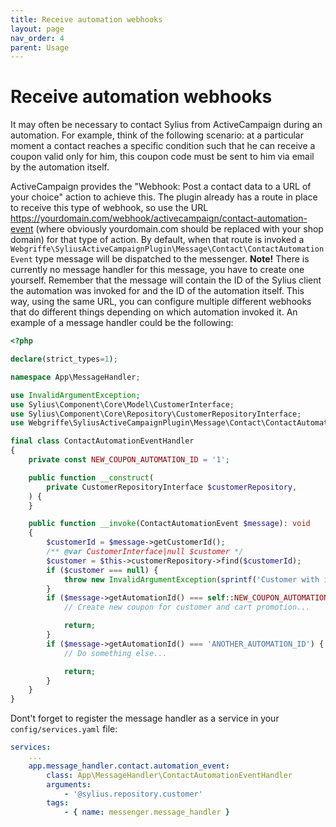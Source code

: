 ```yaml
---
title: Receive automation webhooks
layout: page
nav_order: 4
parent: Usage
---
```


# Receive automation webhooks

It may often be necessary to contact Sylius from ActiveCampaign during an automation.
For example, think of the following scenario: at a particular moment a contact reaches a specific condition such that he
can receive a coupon valid only for him, this coupon code must be sent to him via email by the automation itself.

ActiveCampaign provides the "Webhook: Post a contact data to a URL of your choice" action to achieve this. The plugin
already has a route in place to receive this type of webhook, so use the
URL https://yourdomain.com/webhook/activecampaign/contact-automation-event (where obviously yourdomain.com should be
replaced with your shop domain) for that type of action. By default, when
that route is invoked a `Webgriffe\SyliusActiveCampaignPlugin\Message\Contact\ContactAutomationEvent` type message will
be dispatched to the messenger.
**Note!** There is currently no message handler for this message, you have to create one yourself. Remember that the
message will contain the ID of the Sylius client the automation was invoked for and the ID of the automation itself.
This way, using the same URL, you can configure multiple different webhooks that do different things depending on which 
automation invoked it. An example of a message handler could be the following:

```php
<?php

declare(strict_types=1);

namespace App\MessageHandler;

use InvalidArgumentException;
use Sylius\Component\Core\Model\CustomerInterface;
use Sylius\Component\Core\Repository\CustomerRepositoryInterface;
use Webgriffe\SyliusActiveCampaignPlugin\Message\Contact\ContactAutomationEvent;

final class ContactAutomationEventHandler
{
    private const NEW_COUPON_AUTOMATION_ID = '1';

    public function __construct(
        private CustomerRepositoryInterface $customerRepository,
    ) {
    }

    public function __invoke(ContactAutomationEvent $message): void
    {
        $customerId = $message->getCustomerId();
        /** @var CustomerInterface|null $customer */
        $customer = $this->customerRepository->find($customerId);
        if ($customer === null) {
            throw new InvalidArgumentException(sprintf('Customer with id "%s" does not exists', $customerId));
        }
        if ($message->getAutomationId() === self::NEW_COUPON_AUTOMATION_ID) {
            // Create new coupon for customer and cart promotion...

            return;
        }
        if ($message->getAutomationId() === 'ANOTHER_AUTOMATION_ID') {
            // Do something else...

            return;
        }
    }
}
```

Dont't forget to register the message handler as a service in your `config/services.yaml` file:

```yaml
services:
    ...
    app.message_handler.contact.automation_event:
        class: App\MessageHandler\ContactAutomationEventHandler
        arguments:
            - '@sylius.repository.customer'
        tags:
            - { name: messenger.message_handler }
```
